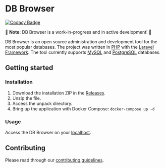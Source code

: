 # DB Browser

[![Codacy Badge](https://api.codacy.com/project/badge/Grade/c76156a4297d47c19b57e69fff9ad688)](https://app.codacy.com/app/xmanolos/db-browser?utm_source=github.com&utm_medium=referral&utm_content=xmanolos/db-browser&utm_campaign=Badge_Grade_Settings)

🚧 **Note:** DB Browser is a work-in-progress and in active development! 🚧

DB Browser is an open source administration and development tool for the most popular databases. The project was written in [PHP](http://www.php.net/) with the [Laravel Framework](https://laravel.com/). The tool currently supports [MySQL](https://www.mysql.com/) and [PostgreSQL](https://www.postgresql.org/) databases.

## Getting started

### Installation
1. Download the installation ZIP in the [Releases](https://github.com/xdanif/db-browser/releases/latest).
2. Unzip the file.
3. Access the unpack directory.
3. Bring up the application with Docker Compose: `docker-compose up -d`

### Usage
Access the DB Browser on your [localhost](http://127.0.0.1).

## Contributing

Please read through our [contributing guidelines](.github/CONTRIBUTING.md).
